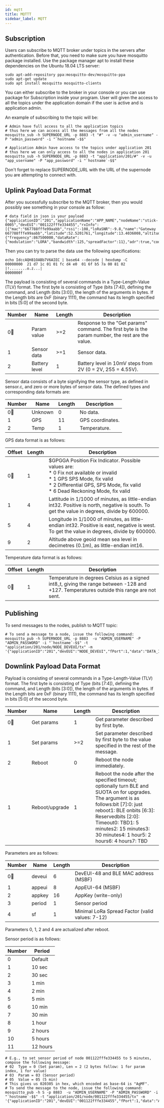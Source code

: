 ```yaml
---
id: mqtt
title: MQTTT
sidebar_label: MQTT
---
```


## Subscription 
Users can subscribe to MQTT broker under topics in the servers after authentication. Before that, you need to make sure you have mosquitto package installed. Use the package manager apt to install these dependencies on the Ubuntu 18.04 LTS server:

```
sudo apt-add-repository ppa:mosquitto-dev/mosquitto-ppa
sudo apt-get update
sudo apt install mosquitto mosquitto-clients
```
You can either subscribe to the broker in your console or you can use package for Subscription inside your program. User will given the access to all the topics under the application domain if the user is active and is application admin. 

An example of subscribing to the topic will be:

```
# Admin have full access to all the application topics
# thus here we can access all the messages from all the nodes
mosquitto_sub -h SUPERNODE_URL -p 8883 -t "#" -v -u "admin_username" -P "admin_password" -i "`hostname`-$$"

# Application Admin have access to the topics under application 201
# thus here we can only access to all the nodes in application 201
mosquitto_sub -h SUPERNODE_URL -p 8883 -t "application/201/#" -v -u "app_username" -P "app_password" -i "`hostname`-$$"
```

Don't forget to replace SUPERNODE_URL with the URL of the supernode you are attempting to connect with.

## Uplink Payload Data Format

After you sucessfully subscribe to the MQTT broker, then you would possibly see something in your console as follow:

```
# data field in json is your payload
{"applicationID":"201","applicationName":"APP_NAME","nodeName":"stick-0005","devEUI":"001122fffe334455","rxInfo":[{"mac":"667788fffe99aabb","rssi":-108,"loRaSNR":-9.8,"name":"Gateway 667788fffe99aabb","latitude":52.5201761,"longitude":13.4036008,"altitude":0}],"txInfo":{"frequency":867500000,"dataRate":{"modulation":"LORA","bandwidth":125,"spreadFactor":11},"adr":true,"codeRate":"4/5"},"fCnt":11,"fPort":1,"data":"IdccAQH81OABb7V6AIEC"}
``` 

Then you can try to parse the data use the following specifications:

```
echo IdccAQH81OABb7V6AIEC | base64 --decode | hexdump -C
00000000  21 d7 1c 01 01 fc d4 e0  01 6f b5 7a 00 81 02     |!........o.z...|
0000000f
```

The payload is consisting of several commands in a Type-Length-Value (TLV) format. The first byte is consisting of Type (bits [7:4]), defining the command, and Length (bits [3:0]), the length of the arguments in bytes. If the Length bits are 0xF (binary 1111), the command has its length specified in bits [5:0] of the second byte.

| Number | Name          | Length | Description                                                                                       |
|--------|---------------|--------|---------------------------------------------------------------------------------------------------|
| 0      | Param value   | >=2    | Response to the "Get params" command. The first byte is the param number, the rest are the value. |
| 1      | Sensor data   | >=1    | Sensor data.                                                                                      |
| 2      | Battery level | 1      | Battery level in 10mV steps from 2V (0 = 2V, 255 = 4.55V).                                        |

Sensor data consists of a byte signifying the sensor type, as defined in sensor.c, and zero or more bytes of sensor data. The defined types and corresponding data formats are:

| Number | Name    | Length | Description      |
|--------|---------|--------|------------------|
| 0      | Unknown | 0      | No data.         |
| 1      | GPS     | 11     | GPS coordinates. |
| 2      | Temp    | 1      | Temperature.     |

GPS data format is as follows:

| Offset | Length | Description                                                                                                                                                                                    |
|--------|--------|------------------------------------------------------------------------------------------------------------------------------------------------------------------------------------------------|
| 0      | 1      | $GPGGA Position Fix Indicator.  Possible values are: <br>* 0 Fix not available or invalid<br> * 1 GPS SPS Mode, fix valid<br> * 2 Differential GPS, SPS Mode, fix valid <br>* 6 Dead Reckoning Mode, fix valid |
| 1      | 4      | Lattitude in 1/1000 of minutes, as little-endian int32. Positive is north, negative is south. To get the value in degrees, divide by 600000.                                                   |
| 5      | 4      | Longitude in 1/1000 of minutes, as little-endian int32. Positive is east, negative is west. To get the value in degrees, divide by 600000.                                                     |
| 9      | 2      | Altitude above geoid mean sea level in decimetres (0.1m), as little-endian int16.                                                                                                              |

Temperature data format is as follows:

| Offset | Length | Description                                                                                                                              |
|--------|--------|------------------------------------------------------------------------------------------------------------------------------------------|
| 0      | 1      | Temperature in degrees Celsius as a signed int8_t, giving the range between -128 and +127. Temperatures outside this range are not sent. |

## Publishing
To send messages to the nodes, publish to MQTT topic:

```
# To send a message to a node, issue the following command:
mosquitto_pub -h SUPERNODE_URL -p 8883  -u "ADMIN_USERNAME" -P "ADMIN_PASSWORD" -i "`hostname`-$$" -t "application/201/node/NODE_DEVEUI/tx" -m '{"applicationID":"201","devEUI":"NODE_DEVEUI","fPort":1,"data":"DATA_IN_BASE64"}'
```

## Downlink Payload Data Format

Payload is consisting of several commands in a Type-Length-Value (TLV) format. The first byte is consisting of Type (bits [7:4]), defining the command, and Length (bits [3:0]), the length of the arguments in bytes. If the Length bits are 0xF (binary 1111), the command has its length specified in bits [5:0] of the second byte.

| Number | Name           | Length | Description                                                                                                                                                                                                                                                                  |
|--------|----------------|--------|------------------------------------------------------------------------------------------------------------------------------------------------------------------------------------------------------------------------------------------------------------------------------|
| 0      | Get params     | 1      | Get parameter described by first byte.                                                                                                                                                                                                                                       |
| 1      | Set params     | >=2    | Set parameter described by first byte to the value specified in the rest of the message.                                                                                                                                                                                     |
| 2      | Reboot         | 0      | Reboot the node immediately.                                                                                                                                                                                                                                                 |
| 1      | Reboot/upgrade | 1      | Reboot the node after the specified timeout; optionally turn BLE and SUOTA on for upgrades. The argument is as follows:bit [7]:0: just reboot1: BLE onbits [6:3]: Reservedbits [2:0]: Timeout0: TBD1: 5 minutes2: 15 minutes3: 30 minutes4: 1 hour5: 2 hours6: 4 hours7: TBD |

Parameters are as follows:

| Number | Name   | Length | Description                                     |
|--------|--------|--------|-------------------------------------------------|
| 0      | deveui | 6      | DevEUI-48 and BLE MAC address (MSBF)            |
| 1      | appeui | 8      | AppEUI-64 (MSBF)                                |
| 2      | appkey | 16     | AppKey (write-only)                             |
| 3      | period | 1      | Sensor period                                   |
| 4      | sf     | 1      | Minimal LoRa Spread Factor (valid values: 7-12) |

Parameters 0, 1, 2 and 4 are actualized after reboot.

Sensor period is as follows:

| Number | Period   |
|--------|----------|
| 0      | Default  |
| 1      | 10 sec   |
| 2      | 30 sec   |
| 3      | 1 min    |
| 4      | 2 min    |
| 5      | 5 min    |
| 6      | 10 min   |
| 7      | 30 min   |
| 8      | 1 hour   |
| 9      | 2 hours  |
| 10     | 5 hours  |
| 11     | 12 hours |

```
# E.g., to set sensor period of node 001122fffe334455 to 5 minutes, compose the following message:
# 02  Type = 0 (Set param), Len = 2 (2 bytes follow: 1 for param index, 1 for value)
# 03  Param = 03 (Sensor period)
# 05  Value = 05 (5 min)
# This gives us 020305 in hex, which encoded as base-64 is "AgMF".
# To send the message to the node, issue the following command:
mosquitto_pub -h S -p 8883  -u "ADMIN_USERNAME" -P "ADMIN_PASSWORD" -i "`hostname`-$$" -t "application/201/node/001122fffe334455/tx" -m '{"applicationID":"201","devEUI":"001122fffe334455","fPort":1,"data":"AgMF"}'
```